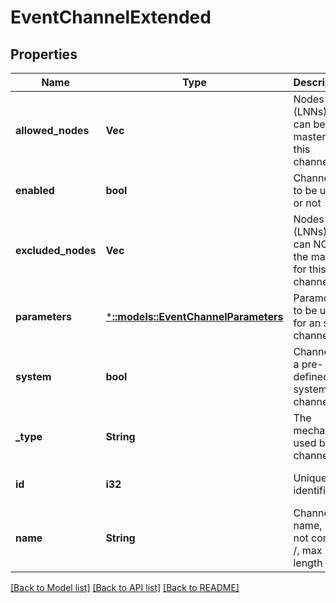 # EventChannelExtended

## Properties
Name | Type | Description | Notes
------------ | ------------- | ------------- | -------------
**allowed_nodes** | **Vec<i32>** | Nodes (LNNs) that can be masters for this channel | [optional] [default to null]
**enabled** | **bool** | Channel is to be used or not | [optional] [default to null]
**excluded_nodes** | **Vec<i32>** | Nodes (LNNs) that can NOT be the masters for this channel | [optional] [default to null]
**parameters** | [***::models::EventChannelParameters**](EventChannelParameters.md) | Parameters to be used for an smtp channel | [optional] [default to null]
**system** | **bool** | Channel is a pre-defined system channel | [optional] [default to null]
**_type** | **String** | The mechanism used by the channel | [optional] [default to null]
**id** | **i32** | Unique identifier. | [optional] [default to null]
**name** | **String** | Channel name,  may not contain /, max length 254. | [optional] [default to null]

[[Back to Model list]](../README.md#documentation-for-models) [[Back to API list]](../README.md#documentation-for-api-endpoints) [[Back to README]](../README.md)


